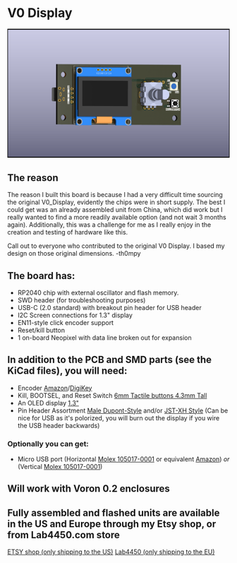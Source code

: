 # V0 Display #
![V-Naught_Display_RP2040](Images/V0_Display-front.png)

## The reason ##

The reason I built this board is because I had a very difficult time sourcing the original V0_Display, evidently the chips were in short supply. The best I could get was an already assembled unit from China, which did work
but I really wanted to find a more readily available option (and not wait 3 months again). Additionally, this was a challenge for me as I really enjoy in the creation and testing of hardware like this. 

Call out to everyone who contributed to the original V0 Display. I based my design on those original dimensions. -th0mpy

## The board has: ##
 - RP2040 chip with external oscillator and flash memory. 
 - SWD header (for troubleshooting purposes)
 - USB-C (2.0 standard) with breakout pin header for USB header
 - I2C Screen connections for 1.3" display
 - EN11-style click encoder support
 - Reset/kill button
 - 1 on-board Neopixel with data line broken out for expansion
 
## In addition to the PCB and SMD parts (see the KiCad files), you will need: ##
 - Encoder [Amazon](https://www.amazon.com/DIYhz-Rotary-Encoder-Digital-Potentiometer/dp/B07D3D64X7)/[DigiKey](https://www.digikey.com/product-detail/en/tt-electronics-bi/EN11-HSB1AF15/987-1186-ND/2408764) 
 - Kill, BOOTSEL, and Reset Switch [6mm Tactile buttons 4.3mm Tall](https://www.amazon.com/BOJACK-Pushbutton-Switches-Momentary-Assortment/dp/B07ZBHXBZ4)
 - An OLED display [1.3"](https://www.amazon.com/HiLetgo-Serial-SSH1106-Display-Arduino/dp/B01MRR4LVE/)
 - Pin Header Assortment [Male Dupont-Style](https://www.amazon.com/MCIGICM-Header-2-45mm-Arduino-Connector/dp/B07PKKY8BX/ref=sr_1_3) and/or [JST-XH Style](https://www.amazon.com/GeeBat-460pcs-Connector-Housing-Adapter/dp/B01MCZE2HM/ref=sr_1_4) (Can be nice for USB as it's polorized, you will burn out the display if you wire the USB header backwards)

### Optionally you can get: ###
- Micro USB port (Horizontal [Molex 105017-0001](https://www.digikey.com/product-detail/en/molex/1050170001/WM1399CT-ND/2350885) or equivalent [Amazon](https://www.amazon.com/gp/product/B01IQ8VN94)) *or* (Vertical [Molex 105017-0001](https://www.digikey.com/product-detail/en/molex/1051330001/WM9734CT-ND/4037910))

## Will work with Voron 0.2 enclosures ##

## Fully assembled and flashed units are available in the US and Europe through my Etsy shop, or from Lab4450.com store ##
[ETSY shop (only shipping to the US)](https://www.etsy.com/listing/1458617388/voron0-13-display-based-on-the-rp2040)
[Lab4450 (only shipping to the EU)](https://lab4450.com/product/voron-v02-rp2040-display/)
